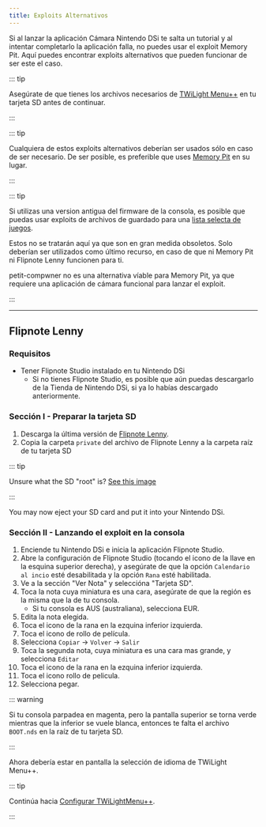 ```yaml
---
title: Exploits Alternativos
---
```


Si al lanzar la aplicación Cámara Nintendo DSi te salta un tutorial y al intentar completarlo la aplicación falla, no puedes usar el exploit Memory Pit. Aquí puedes encontrar exploits alternativos que pueden funcionar de ser este el caso.

::: tip

Asegúrate de que tienes los archivos necesarios de [TWiLight Menu++](launching-the-exploit.html#twilight-menu) en tu tarjeta SD antes de continuar.

:::

::: tip

Cualquiera de estos exploits alternativos deberían ser usados sólo en caso de ser necesario. De ser posible, es preferible que uses [Memory Pit](launching-the-exploit) en su lugar.

:::

::: tip

Si utilizas una version antigua del firmware de la consola, es posible que puedas usar exploits de archivos de guardado para una [lista selecta de juegos](https://dsibrew.org/wiki/DSi_exploits#DSiWare(True_DSi-Mode)_Exploits).

Estos no se tratarán aquí ya que son en gran medida obsoletos. Solo deberían ser utilizados como último recurso, en caso de que ni Memory Pit ni Flipnote Lenny funcionen para ti.

petit-compwner no es una alternativa víable para Memory Pit, ya que requiere una aplicación de cámara funcional para lanzar el exploit.

:::

***

## Flipnote Lenny
### Requisitos
- Tener Flipnote Studio instalado en tu Nintendo DSi
   - Si no tienes Flipnote Studio, es posible que aún puedas descargarlo de la Tienda de Nintendo DSi, si ya lo habías descargado anteriormente.

### Sección I - Preparar la tarjeta SD
1. Descarga la última versión de [Flipnote Lenny](https://davejmurphy.com/%CD%A1-%CD%9C%CA%96-%CD%A1/).
1. Copia la carpeta `private` del archivo de Flipnote Lenny a la carpeta raíz de tu tarjeta SD

::: tip

Unsure what the SD "root" is? [See this image](https://media.discordapp.net/attachments/489307733074640926/756947922804932739/wherestheroot.png)

:::

You may now eject your SD card and put it into your Nintendo DSi.

### Sección II - Lanzando el exploit en la consola

1. Enciende tu Nintendo DSi e inicia la aplicación Flipnote Studio.
1. Abre la configuración de Flipnote Studio (tocando el icono de la llave en la esquina superior derecha), y asegúrate de que la opción `Calendario al incio` esté desabilitada y la opción `Rana` esté habilitada.
1. Ve a la sección "Ver Nota" y seleccióna "Tarjeta SD".
1. Toca la nota cuya miniatura es una cara, asegúrate de que la región es la misma que la de tu consola.
   - Si tu consola es AUS (australiana), selecciona EUR.
1. Edita la nota elegida.
1. Toca el icono de la rana en la ezquina inferior izquierda.
1. Toca el icono de rollo de película.
1. Selecciona `Copiar` -> `Volver` -> `Salir`
1. Toca la segunda nota, cuya miniatura es una cara mas grande, y selecciona `Editar`
1. Toca el icono de la rana en la ezquina inferior izquierda.
1. Toca el icono rollo de pelicula.
1. Selecciona pegar.

::: warning

Si tu consola parpadea en magenta, pero la pantalla superior se torna verde mientras que la inferior se vuele blanca, entonces te falta el archivo `BOOT.nds` en la raíz de tu tarjeta SD.

:::

Ahora debería estar en pantalla la selección de idioma de TWiLight Menu++.

::: tip

Continúa hacia [Configurar TWiLightMenu++](launching-the-exploit.html#section-iii-configuring-twilight-menu).

:::
